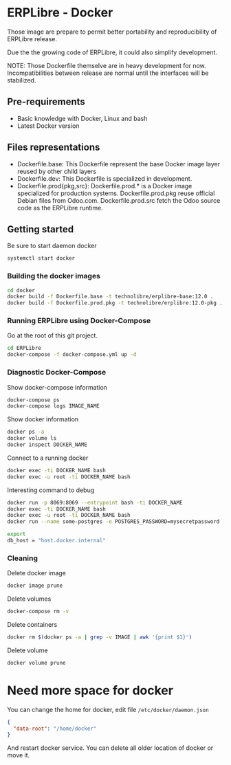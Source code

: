 # ERPLibre - Docker

Those image are prepare to permit better portability and reproducibility of ERPLibre release.

Due the the growing code of ERPLibre, it could also simplify development.

NOTE: Those Dockerfile themselve are in heavy development for now. Incompatibilities between release are normal until the interfaces will be stabilized.


## Pre-requirements

- Basic knowledge with Docker, Linux and bash
- Latest Docker version

## Files representations

- Dockerfile.base: This Dockerfile represent the base Docker image layer reused by other child layers
- Dockerfile.dev: This Dockerfile is specialized in development.
- Dockerfile.prod{pkg,src}: Dockerfile.prod.\* is a Docker image specialized for production systems. Dockerfile.prod.pkg reuse official Debian files from Odoo.com. Dockerfile.prod.src fetch the Odoo source code as the ERPLibre runtime.

## Getting started

Be sure to start daemon docker
```bash
systemctl start docker
```

### Building the docker images

```bash
cd docker
docker build -f Dockerfile.base -t technolibre/erplibre-base:12.0 .
docker build -f Dockerfile.prod.pkg -t technolibre/erplibre:12.0-pkg .
```

### Running ERPLibre using Docker-Compose

Go at the root of this git project.
```bash
cd ERPLibre
docker-compose -f docker-compose.yml up -d
```

### Diagnostic Docker-Compose

Show docker-compose information
```bash
docker-compose ps
docker-compose logs IMAGE_NAME
```

Show docker information
```bash
docker ps -a
docker volume ls
docker inspect DOCKER_NAME
```

Connect to a running docker
```bash
docker exec -ti DOCKER_NAME bash
docker exec -u root -ti DOCKER_NAME bash
```

Interesting command to debug
```bash
docker run -p 8069:8069 --entrypoint bash -ti DOCKER_NAME
docker exec -ti DOCKER_NAME bash
docker exec -u root -ti DOCKER_NAME bash
docker run --name some-postgres -e POSTGRES_PASSWORD=mysecretpassword -e POSTGRES_USER=odoo -e POSTGRES_DB=postgres postgre

export
db_host = "host.docker.internal"
```

### Cleaning

Delete docker image
```bash
docker image prune
```

Delete volumes
```bash
docker-compose rm -v
```

Delete containers
```bash
docker rm $(docker ps -a | grep -v IMAGE | awk '{print $1}')
```

Delete volume
```bash
docker volume prune
```

# Need more space for docker
You can change the home for docker, edit file `/etc/docker/daemon.json`
```json
{
  "data-root": "/home/docker"
}
```
And restart docker service. You can delete all older location of docker or move it.
